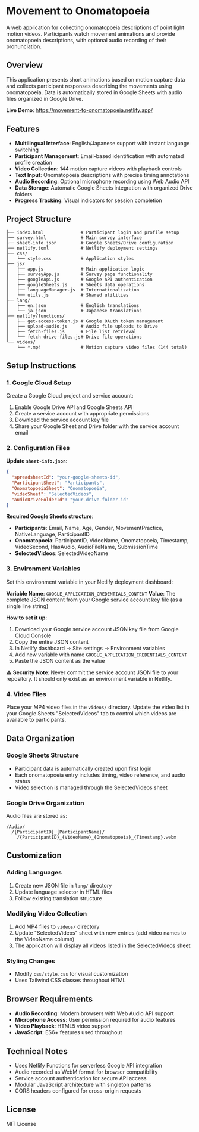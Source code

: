 # Movement to Onomatopoeia

A web application for collecting onomatopoeia descriptions of point light motion videos. Participants watch movement animations and provide onomatopoeia descriptions, with optional audio recording of their pronunciation.

## Overview

This application presents short animations based on motion capture data and collects participant responses describing the movements using onomatopoeia. Data is automatically stored in Google Sheets with audio files organized in Google Drive.

**Live Demo**: https://movement-to-onomatopoeia.netlify.app/

## Features

- **Multilingual Interface**: English/Japanese support with instant language switching
- **Participant Management**: Email-based identification with automated profile creation
- **Video Collection**: 144 motion capture videos with playback controls
- **Text Input**: Onomatopoeia descriptions with precise timing annotations
- **Audio Recording**: Optional microphone recording using Web Audio API
- **Data Storage**: Automatic Google Sheets integration with organized Drive folders
- **Progress Tracking**: Visual indicators for session completion

## Project Structure

```
├── index.html              # Participant login and profile setup
├── survey.html             # Main survey interface
├── sheet-info.json         # Google Sheets/Drive configuration
├── netlify.toml            # Netlify deployment settings
├── css/
│   └── style.css           # Application styles
├── js/
│   ├── app.js              # Main application logic
│   ├── surveyApp.js        # Survey page functionality
│   ├── googleApi.js        # Google API authentication
│   ├── googleSheets.js     # Sheets data operations
│   ├── languageManager.js  # Internationalization
│   └── utils.js            # Shared utilities
├── lang/
│   ├── en.json             # English translations
│   └── ja.json             # Japanese translations
├── netlify/functions/
│   ├── get-access-token.js # Google OAuth token management
│   ├── upload-audio.js     # Audio file uploads to Drive
│   ├── fetch-files.js      # File list retrieval
│   └── fetch-drive-files.js# Drive file operations
└── videos/
    └── *.mp4               # Motion capture video files (144 total)
```

## Setup Instructions

### 1. Google Cloud Setup

Create a Google Cloud project and service account:

1. Enable Google Drive API and Google Sheets API
2. Create a service account with appropriate permissions
3. Download the service account key file
4. Share your Google Sheet and Drive folder with the service account email

### 2. Configuration Files

**Update `sheet-info.json`**:
```json
{
  "spreadsheetId": "your-google-sheets-id",
  "ParticipantSheet": "Participants",
  "OnomatopoeiaSheet": "Onomatopoeia", 
  "videoSheet": "SelectedVideos",
  "audioDriveFolderId": "your-drive-folder-id"
}
```

**Required Google Sheets structure**:
- **Participants**: Email, Name, Age, Gender, MovementPractice, NativeLanguage, ParticipantID
- **Onomatopoeia**: ParticipantID, VideoName, Onomatopoeia, Timestamp, VideoSecond, HasAudio, AudioFileName, SubmissionTime
- **SelectedVideos**: SelectedVideoName

### 3. Environment Variables

Set this environment variable in your Netlify deployment dashboard:

**Variable Name**: `GOOGLE_APPLICATION_CREDENTIALS_CONTENT`
**Value**: The complete JSON content from your Google service account key file (as a single line string)

**How to set it up**:
1. Download your Google service account JSON key file from Google Cloud Console
2. Copy the entire JSON content 
3. In Netlify dashboard → Site settings → Environment variables
4. Add new variable with name `GOOGLE_APPLICATION_CREDENTIALS_CONTENT`
5. Paste the JSON content as the value

⚠️ **Security Note**: Never commit the service account JSON file to your repository. It should only exist as an environment variable in Netlify.

### 4. Video Files

Place your MP4 video files in the `videos/` directory. Update the video list in your Google Sheets "SelectedVideos" tab to control which videos are available to participants.

## Data Organization

### Google Sheets Structure
- Participant data is automatically created upon first login
- Each onomatopoeia entry includes timing, video reference, and audio status
- Video selection is managed through the SelectedVideos sheet

### Google Drive Organization
Audio files are stored as:
```
/Audio/
  /{ParticipantID}_{ParticipantName}/
    /{ParticipantID}_{VideoName}_{Onomatopoeia}_{Timestamp}.webm
```

## Customization

### Adding Languages
1. Create new JSON file in `lang/` directory
2. Update language selector in HTML files
3. Follow existing translation structure

### Modifying Video Collection
1. Add MP4 files to `videos/` directory
2. Update "SelectedVideos" sheet with new entries (add video names to the VideoName column)
3. The application will display all videos listed in the SelectedVideos sheet

### Styling Changes
- Modify `css/style.css` for visual customization
- Uses Tailwind CSS classes throughout HTML

## Browser Requirements

- **Audio Recording**: Modern browsers with Web Audio API support
- **Microphone Access**: User permission required for audio features
- **Video Playback**: HTML5 video support
- **JavaScript**: ES6+ features used throughout

## Technical Notes

- Uses Netlify Functions for serverless Google API integration
- Audio recorded as WebM format for browser compatibility
- Service account authentication for secure API access
- Modular JavaScript architecture with singleton patterns
- CORS headers configured for cross-origin requests

## License

MIT License 